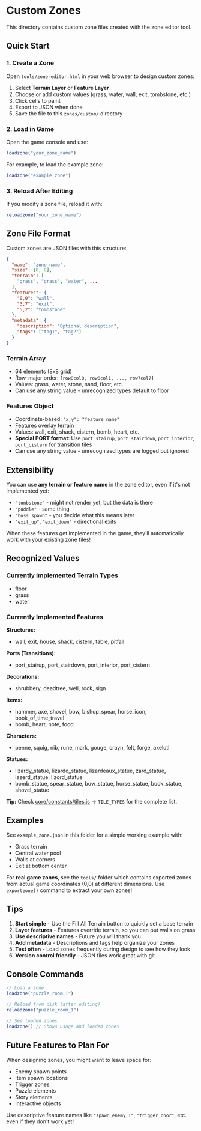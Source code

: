 # Custom Zones

This directory contains custom zone files created with the zone editor tool.

## Quick Start

### 1. Create a Zone

Open `tools/zone-editor.html` in your web browser to design custom zones:

1. Select **Terrain Layer** or **Feature Layer**
2. Choose or add custom values (grass, water, wall, exit, tombstone, etc.)
3. Click cells to paint
4. Export to JSON when done
5. Save the file to this `zones/custom/` directory

### 2. Load in Game

Open the game console and use:

```javascript
loadzone("your_zone_name")
```

For example, to load the example zone:

```javascript
loadzone("example_zone")
```

### 3. Reload After Editing

If you modify a zone file, reload it with:

```javascript
reloadzone("your_zone_name")
```

## Zone File Format

Custom zones are JSON files with this structure:

```json
{
  "name": "zone_name",
  "size": [8, 8],
  "terrain": [
    "grass", "grass", "water", ...
  ],
  "features": {
    "0,0": "wall",
    "3,7": "exit",
    "5,2": "tombstone"
  },
  "metadata": {
    "description": "Optional description",
    "tags": ["tag1", "tag2"]
  }
}
```

### Terrain Array

- 64 elements (8x8 grid)
- Row-major order: `[row0col0, row0col1, ..., row7col7]`
- Values: grass, water, stone, sand, floor, etc.
- Can use any string value - unrecognized types default to floor

### Features Object

- Coordinate-based: `"x,y": "feature_name"`
- Features overlay terrain
- Values: wall, exit, shack, cistern, bomb, heart, etc.
- **Special PORT format**: Use `port_stairup`, `port_stairdown`, `port_interior`, `port_cistern` for transition tiles
- Can use any string value - unrecognized types are logged but ignored

## Extensibility

You can use **any terrain or feature name** in the zone editor, even if it's not implemented yet:

- `"tombstone"` - might not render yet, but the data is there
- `"puddle"` - same thing
- `"boss_spawn"` - you decide what this means later
- `"exit_up"`, `"exit_down"` - directional exits

When these features get implemented in the game, they'll automatically work with your existing zone files!

## Recognized Values

### Currently Implemented Terrain Types
- floor
- grass
- water

### Currently Implemented Features

**Structures:**
- wall, exit, house, shack, cistern, table, pitfall

**Ports (Transitions):**
- port_stairup, port_stairdown, port_interior, port_cistern

**Decorations:**
- shrubbery, deadtree, well, rock, sign

**Items:**
- hammer, axe, shovel, bow, bishop_spear, horse_icon, book_of_time_travel
- bomb, heart, note, food

**Characters:**
- penne, squig, nib, rune, mark, gouge, crayn, felt, forge, axelotl

**Statues:**
- lizardy_statue, lizardo_statue, lizardeaux_statue, zard_statue, lazerd_statue, lizord_statue
- bomb_statue, spear_statue, bow_statue, horse_statue, book_statue, shovel_statue

**Tip:** Check [core/constants/tiles.js](../core/constants/tiles.js) → `TILE_TYPES` for the complete list.

## Examples

See `example_zone.json` in this folder for a simple working example with:
- Grass terrain
- Central water pool
- Walls at corners
- Exit at bottom center

For **real game zones**, see the `tools/` folder which contains exported zones from actual game coordinates (0,0) at different dimensions. Use `exportzone()` command to extract your own zones!

## Tips

1. **Start simple** - Use the Fill All Terrain button to quickly set a base terrain
2. **Layer features** - Features override terrain, so you can put walls on grass
3. **Use descriptive names** - Future you will thank you
4. **Add metadata** - Descriptions and tags help organize your zones
5. **Test often** - Load zones frequently during design to see how they look
6. **Version control friendly** - JSON files work great with git

## Console Commands

```javascript
// Load a zone
loadzone("puzzle_room_1")

// Reload from disk (after editing)
reloadzone("puzzle_room_1")

// See loaded zones
loadzone() // Shows usage and loaded zones
```

## Future Features to Plan For

When designing zones, you might want to leave space for:
- Enemy spawn points
- Item spawn locations
- Trigger zones
- Puzzle elements
- Story elements
- Interactive objects

Use descriptive feature names like `"spawn_enemy_1"`, `"trigger_door"`, etc. even if they don't work yet!
